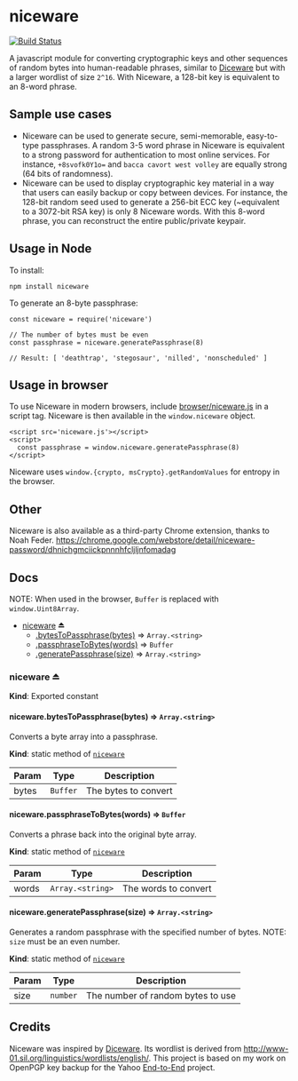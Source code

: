 # niceware

[![Build Status](https://travis-ci.org/diracdeltas/niceware.svg?branch=master)](https://travis-ci.org/diracdeltas/niceware)

A javascript module for converting cryptographic keys and other sequences of random bytes into human-readable phrases, similar to [Diceware](http://world.std.com/~reinhold/diceware.html) but with a larger wordlist of size `2^16`. With Niceware, a 128-bit key is equivalent to an 8-word phrase.

## Sample use cases

* Niceware can be used to generate secure, semi-memorable, easy-to-type
  passphrases. A random 3-5 word phrase in Niceware is equivalent to a strong
  password for authentication to most online services. For instance,
  `+8svofk0Y1o=` and `bacca cavort west volley` are equally strong (64 bits of
  randomness).
* Niceware can be used to display cryptographic key material in a way that
  users can easily backup or copy between devices. For instance, the 128-bit
  random seed used to generate a 256-bit ECC key (~equivalent to
  a 3072-bit RSA key) is only 8 Niceware words. With this 8-word phrase, you
  can reconstruct the entire public/private keypair.

## Usage in Node

To install:

```
npm install niceware
```

To generate an 8-byte passphrase:

```
const niceware = require('niceware')

// The number of bytes must be even
const passphrase = niceware.generatePassphrase(8)

// Result: [ 'deathtrap', 'stegosaur', 'nilled', 'nonscheduled' ]
```

## Usage in browser

To use Niceware in modern browsers, include
[browser/niceware.js](browser/niceware.js) in a script
tag. Niceware is then available in the `window.niceware` object.

```
<script src='niceware.js'></script>
<script>
  const passphrase = window.niceware.generatePassphrase(8)
</script>
```

Niceware uses `window.{crypto, msCrypto}.getRandomValues` for entropy in the browser.

## Other

Niceware is also available as a third-party Chrome extension, thanks to Noah
Feder. https://chrome.google.com/webstore/detail/niceware-password/dhnichgmciickpnnnhfcljljnfomadag

## Docs

NOTE: When used in the browser, `Buffer` is replaced with `window.Uint8Array`.

* [niceware](#exp_module_niceware--niceware) ⏏
    * [.bytesToPassphrase(bytes)](#module_niceware--niceware.bytesToPassphrase) ⇒ <code>Array.&lt;string&gt;</code>
    * [.passphraseToBytes(words)](#module_niceware--niceware.passphraseToBytes) ⇒ <code>Buffer</code>
    * [.generatePassphrase(size)](#module_niceware--niceware.generatePassphrase) ⇒ <code>Array.&lt;string&gt;</code>

<a name="exp_module_niceware--niceware"></a>

### niceware ⏏
**Kind**: Exported constant  
<a name="module_niceware--niceware.bytesToPassphrase"></a>

#### niceware.bytesToPassphrase(bytes) ⇒ <code>Array.&lt;string&gt;</code>
Converts a byte array into a passphrase.

**Kind**: static method of <code>[niceware](#exp_module_niceware--niceware)</code>  

| Param | Type | Description |
| --- | --- | --- |
| bytes | <code>Buffer</code> | The bytes to convert |

<a name="module_niceware--niceware.passphraseToBytes"></a>

#### niceware.passphraseToBytes(words) ⇒ <code>Buffer</code>
Converts a phrase back into the original byte array.

**Kind**: static method of <code>[niceware](#exp_module_niceware--niceware)</code>  

| Param | Type | Description |
| --- | --- | --- |
| words | <code>Array.&lt;string&gt;</code> | The words to convert |

<a name="module_niceware--niceware.generatePassphrase"></a>

#### niceware.generatePassphrase(size) ⇒ <code>Array.&lt;string&gt;</code>
Generates a random passphrase with the specified number of bytes.
NOTE: `size` must be an even number.

**Kind**: static method of <code>[niceware](#exp_module_niceware--niceware)</code>  

| Param | Type | Description |
| --- | --- | --- |
| size | <code>number</code> | The number of random bytes to use |


## Credits

Niceware was inspired by
[Diceware](http://world.std.com/~reinhold/diceware.html). Its wordlist is
derived from http://www-01.sil.org/linguistics/wordlists/english/. This project
is based on my work on OpenPGP key backup for the Yahoo
[End-to-End](https://github.com/yahoo/end-to-end) project.

